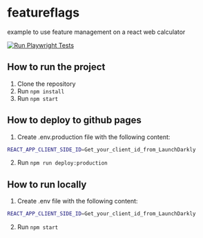 # featureflags
example to use feature management on a react web calculator

[![Run Playwright Tests](https://github.com/ale-sanchez-g/featureflags/actions/workflows/playwright-tests.yml/badge.svg)](https://github.com/ale-sanchez-g/featureflags/actions/workflows/playwright-tests.yml)

## How to run the project
1. Clone the repository
2. Run `npm install`
3. Run `npm start`

## How to deploy to github pages
1. Create .env.production file with the following content:
```bash
REACT_APP_CLIENT_SIDE_ID=Get_your_client_id_from_LaunchDarkly
```
2. Run `npm run deploy:production`

## How to run locally
1. Create .env file with the following content:
```bash
REACT_APP_CLIENT_SIDE_ID=Get_your_client_id_from_LaunchDarkly
```
2. Run `npm start`